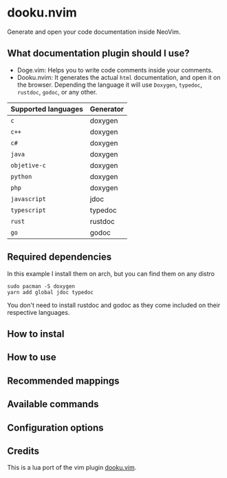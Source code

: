# dooku.nvim
Generate and open your code documentation inside NeoVim.

## What documentation plugin should I use?

* Doge.vim: Helps you to write code comments inside your comments.
* Dooku.nvim: It generates the actual `html` documentation, and open it on the browser. Depending the language it will use `Doxygen`, `typedoc`, `rustdoc`, `godoc`, or any other.

| Supported languages | Generator |
|--|--|
| `c` | doxygen |
| `c++` | doxygen |
| `c# `| doxygen |
| `java` | doxygen | 
| `objetive-c` | doxygen |
| `python` | doxygen |
| `php` | doxygen |
| `javascript` | jdoc |
| `typescript` | typedoc |
| `rust` | rustdoc |
| `go`| godoc |

## Required dependencies
In this example I install them on arch, but you can find them on any distro
```
sudo pacman -S doxygen
yarn add global jdoc typedoc
```
You don't need to install rustdoc and godoc as they come included on their respective languages.

## How to instal

## How to use

## Recommended mappings

## Available commands

## Configuration options

## Credits
This is a lua port of the vim plugin [dooku.vim](https://github.com/Zeioth/vim-dooku).
